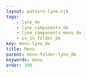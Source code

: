 ```yaml
---
layout: pattern-lyne.njk
tags: 
    - lyne_de
    - lyne_components_de
    - lyne_components_menu_de
    - is_in_folder_de
key: menu-lyne_de
title: Menu
parent: menu-folder-lyne_de
keywords: menu
order: 390
---
```

